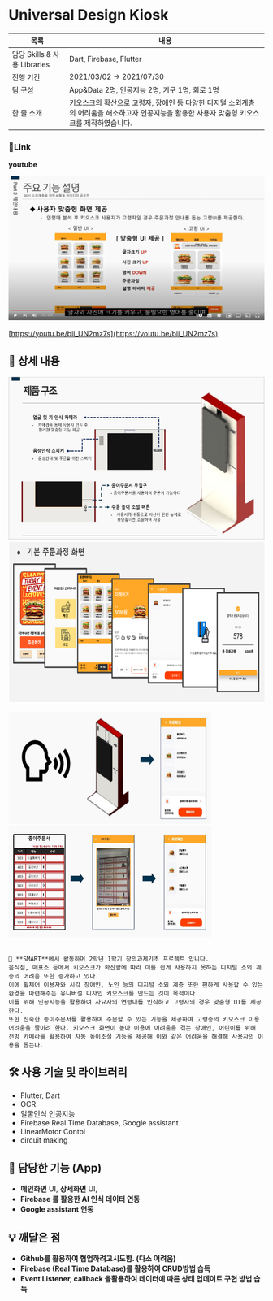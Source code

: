 # Universal Design Kiosk
|목록|내용|
|-------|-------|
|담당 Skills & 사용 Libraries| Dart, Firebase, Flutter|
|진행 기간| 2021/03/02 → 2021/07/30|
|팀 구성| App&Data 2명, 인공지능 2명, 기구 1명, 회로 1명|
|한 줄 소개| 키오스크의 확산으로 고령자, 장애인 등 다양한 디지털 소외계층의 어려움을 해소하고자 인공지능을 활용한 사용자 맞춤형 키오스크를 제작하였습니다.|

### 🔗Link



**youtube**

<a href="https://youtu.be/bii_UN2mz7s"><img src="./image/kiosk_youtube.png"/></a>

[https://youtu.be/bii_UN2mz7s](https://youtu.be/bii_UN2mz7s)

## 📖 상세 내용

<img src="./image/%EC%A0%9C%ED%92%88%EA%B5%AC%EC%A1%B0.jpg" width="600" height="320">   

<img src="./image/%EA%B8%B0%EB%B3%B8%20%EC%A3%BC%EB%AC%B8%EC%88%9C%EC%84%9C%20UI.png" width="600" height="320">  


<img src="./image/%EC%9D%8C%EC%84%B1%EC%A3%BC%EB%AC%B8.JPG" width="400" height="220"><img src="./image/%EC%A2%85%EC%9D%B4%EC%A3%BC%EB%AC%B8%EC%84%9C.JPG" width="400" height="220">

```

🐷 **SMART**에서 활동하며 2학년 1학기 창의과제기초 프로젝트 입니다. 
음식점, 매표소 등에서 키오스크가 확산함에 따라 이를 쉽게 사용하지 못하는 디지털 소외 계층의 어려움 또한 증가하고 있다. 
이에 휠체어 이용자와 시각 장애인, 노인 등의 디지털 소외 계층 또한 편하게 사용할 수 있는 환경을 마련해주는 유니버설 디자인 키오스크를 만드는 것이 목적이다. 
이를 위해 인공지능을 활용하여 사요자의 연령대를 인식하고 고령자의 경우 맞춤형 UI를 제공한다. 
또한 친숙한 종이주문서를 활용하여 주문할 수 있는 기능을 제공하여 고령층의 키오스크 이용어려움을 줄이려 한다. 키오스크 화면이 높아 이용에 어려움을 겪는 장애인, 어린이를 위해 전방 카메라를 활용하여 자동 높이조절 기능을 제공해 이와 같은 어려움을 해결해 사용자의 이용을 돕는다.

```

## 🛠️ 사용 기술 및 라이브러리
- Flutter, Dart
- OCR
- 얼굴인식 인공지능 
- Firebase Real Time Database, Google assistant
- LinearMotor Contol
- circuit making


## 📱 담당한 기능 (App)

- **메인화면** UI, **상세화면** UI,
- **Firebase 를 활용한 AI 인식 데이터 연동**
- **Google assistant 연동**

## 💡 깨달은 점

- **Github를 활용하여 협업하려고시도함. (다소 어려움)**
- **Firebase (Real Time Database)를 활용하여 CRUD방법 습득**
- **Event Listener, callback 을활용하여 데이터에 따른 상태 업데이트 구현 방법 습득**
